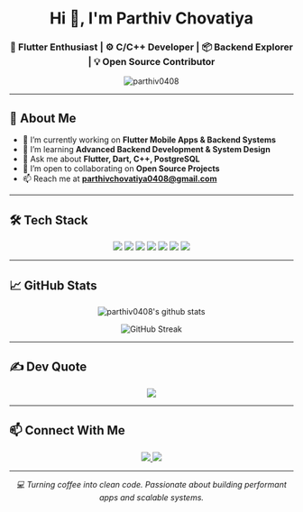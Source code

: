 <h1 align="center">Hi 👋, I'm Parthiv Chovatiya</h1>
<h3 align="center">🚀 Flutter Enthusiast | ⚙️ C/C++ Developer | 📦 Backend Explorer | 💡 Open Source Contributor</h3>

<p align="center">
  <img src="https://komarev.com/ghpvc/?username=parthiv0408&label=Profile%20Views&color=0e75b6&style=flat" alt="parthiv0408" />
</p>

---

## 🚀 About Me

- 🔭 I’m currently working on **Flutter Mobile Apps & Backend Systems**
- 🌱 I’m learning **Advanced Backend Development & System Design**
- 💬 Ask me about **Flutter, Dart, C++, PostgreSQL**
- 🤝 I’m open to collaborating on **Open Source Projects**
- 📫 Reach me at **parthivchovatiya0408@gmail.com**

---

## 🛠️ Tech Stack

<p align="center">
  <img src="https://img.shields.io/badge/C-00599C?style=for-the-badge&logo=c&logoColor=white"/>
  <img src="https://img.shields.io/badge/C++-00599C?style=for-the-badge&logo=c%2B%2B&logoColor=white"/>
  <img src="https://img.shields.io/badge/Dart-0175C2?style=for-the-badge&logo=dart&logoColor=white"/>
  <img src="https://img.shields.io/badge/Flutter-02569B?style=for-the-badge&logo=flutter&logoColor=white"/>
  <img src="https://img.shields.io/badge/PostgreSQL-336791?style=for-the-badge&logo=postgresql&logoColor=white"/>
  <img src="https://img.shields.io/badge/Git-Git-orange?style=for-the-badge&logo=git&logoColor=white"/>
  <img src="https://img.shields.io/badge/GitHub-181717?style=for-the-badge&logo=github&logoColor=white"/>
</p>

---

## 📈 GitHub Stats

<p align="center">
  <img src="https://github-readme-stats.vercel.app/api?username=parthiv0408&show_icons=true&theme=tokyonight" alt="parthiv0408's github stats" />
</p>

<p align="center">
  <img src="https://github-readme-streak-stats.herokuapp.com/?user=parthiv0408&theme=tokyonight" alt="GitHub Streak" />
</p>

---

## ✍️ Dev Quote

<p align="center">
  <img src="https://quotes-github-readme.vercel.app/api?type=horizontal&theme=tokyonight" />
</p>

---

## 📫 Connect With Me

<p align="center">
  <a href="mailto:parthivchovatiya0408@gmail.com">
    <img src="https://img.shields.io/badge/Gmail-parthiv0408@gmail.com-D14836?style=for-the-badge&logo=gmail&logoColor=white" />
  </a>
  <a href="https://github.com/parthiv0408">
    <img src="https://img.shields.io/badge/GitHub-parthiv0408-181717?style=for-the-badge&logo=github&logoColor=white" />
  </a>
</p>

---

<p align="center">
  <em>💻 Turning coffee into clean code. Passionate about building performant apps and scalable systems.</em>
</p>
